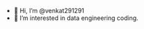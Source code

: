 - 👋 Hi, I’m @venkat291291
- 👀 I’m interested in data engineering coding.
<!---
venkat291291/venkat291291 is a ✨ special ✨ repository because its `README.md` (this file) appears on your GitHub profile.
You can click the Preview link to take a look at your changes.
--->
